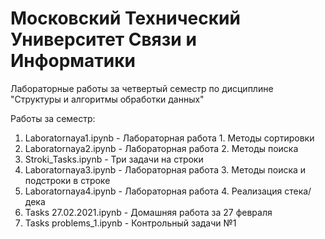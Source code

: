 # Московский Технический Университет Связи и Информатики
Лабораторные работы за четвертый семестр по дисциплине "Структуры и алгоритмы обработки данных"

Работы за семестр: 
1) Laboratornaya1.ipynb - Лабораторная работа 1. Методы сортировки
2) Laboratornaya2.ipynb - Лабораторная работа 2. Методы поиска
3) Stroki_Tasks.ipynb - Три задачи на строки
4) Laboratornaya3.ipynb - Лабораторная работа 3. Методы поиска и подстроки в строке
5) Laboratornaya4.ipynb - Лабораторная работа 4. Реализация стека/дека
6) Tasks 27.02.2021.ipynb - Домашняя работа за 27 февраля 
7) Tasks problems_1.ipynb - Контрольный задачи №1
